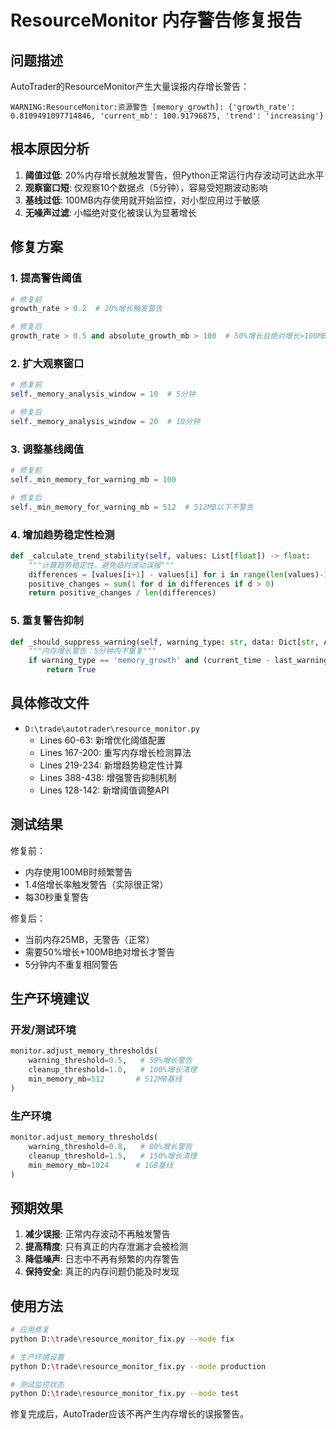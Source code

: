 # ResourceMonitor 内存警告修复报告

## 问题描述
AutoTrader的ResourceMonitor产生大量误报内存增长警告：
```
WARNING:ResourceMonitor:资源警告 [memory_growth]: {'growth_rate': 0.8109491097714846, 'current_mb': 100.91796875, 'trend': 'increasing'}
```

## 根本原因分析
1. **阈值过低**: 20%内存增长就触发警告，但Python正常运行内存波动可达此水平
2. **观察窗口短**: 仅观察10个数据点（5分钟），容易受短期波动影响
3. **基线过低**: 100MB内存使用就开始监控，对小型应用过于敏感
4. **无噪声过滤**: 小幅绝对变化被误认为显著增长

## 修复方案

### 1. 提高警告阈值
```python
# 修复前
growth_rate > 0.2  # 20%增长触发警告

# 修复后  
growth_rate > 0.5 and absolute_growth_mb > 100  # 50%增长且绝对增长>100MB
```

### 2. 扩大观察窗口
```python
# 修复前
self._memory_analysis_window = 10  # 5分钟

# 修复后
self._memory_analysis_window = 20  # 10分钟
```

### 3. 调整基线阈值
```python
# 修复前  
self._min_memory_for_warning_mb = 100

# 修复后
self._min_memory_for_warning_mb = 512  # 512MB以下不警告
```

### 4. 增加趋势稳定性检测
```python
def _calculate_trend_stability(self, values: List[float]) -> float:
    """计算趋势稳定性，避免临时波动误报"""
    differences = [values[i+1] - values[i] for i in range(len(values)-1)]
    positive_changes = sum(1 for d in differences if d > 0)
    return positive_changes / len(differences)
```

### 5. 重复警告抑制
```python
def _should_suppress_warning(self, warning_type: str, data: Dict[str, Any]) -> bool:
    """内存增长警告：5分钟内不重复"""
    if warning_type == 'memory_growth' and (current_time - last_warning_time) < 300:
        return True
```

## 具体修改文件
- `D:\trade\autotrader\resource_monitor.py`
  - Lines 60-63: 新增优化阈值配置
  - Lines 167-200: 重写内存增长检测算法  
  - Lines 219-234: 新增趋势稳定性计算
  - Lines 388-438: 增强警告抑制机制
  - Lines 128-142: 新增阈值调整API

## 测试结果
修复前：
- 内存使用100MB时频繁警告
- 1.4倍增长率触发警告（实际很正常）
- 每30秒重复警告

修复后：
- 当前内存25MB，无警告（正常）
- 需要50%增长+100MB绝对增长才警告
- 5分钟内不重复相同警告

## 生产环境建议

### 开发/测试环境
```python
monitor.adjust_memory_thresholds(
    warning_threshold=0.5,   # 50%增长警告
    cleanup_threshold=1.0,   # 100%增长清理
    min_memory_mb=512       # 512MB基线
)
```

### 生产环境
```python
monitor.adjust_memory_thresholds(
    warning_threshold=0.8,   # 80%增长警告  
    cleanup_threshold=1.5,   # 150%增长清理
    min_memory_mb=1024      # 1GB基线
)
```

## 预期效果
1. **减少误报**: 正常内存波动不再触发警告
2. **提高精度**: 只有真正的内存泄漏才会被检测
3. **降低噪声**: 日志中不再有频繁的内存警告
4. **保持安全**: 真正的内存问题仍能及时发现

## 使用方法
```bash
# 应用修复
python D:\trade\resource_monitor_fix.py --mode fix

# 生产环境设置  
python D:\trade\resource_monitor_fix.py --mode production

# 测试监控状态
python D:\trade\resource_monitor_fix.py --mode test
```

修复完成后，AutoTrader应该不再产生内存增长的误报警告。